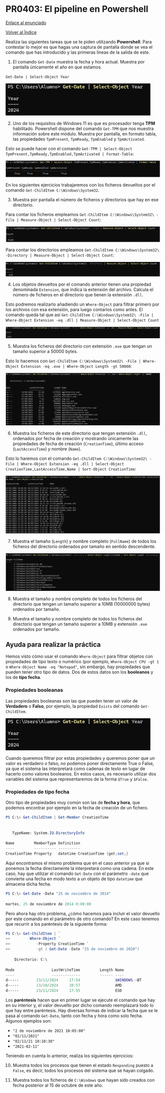 # PR0403: El pipeline en Powershell

[Enlace al enunciado](https://github.com/vgonzalez165/apuntes_aso/blob/main/ut04/practicas/pr0403_powershell_pipeline.md)

[Volver al Índice](../../index.md)

Realiza las siguientes tareas que se te piden utilizando **Powershell**. Para contestar lo mejor es que hagas una captura de pantalla donde se vea el comando que has introducido y las primeras líneas de la salida de este.

1. El comando `Get-Date` muestra la fecha y hora actual. Muestra por pantalla únicamente el año en que estamos.

`Get-Date | Select-Object Year`

![1.](image.png)


2. Uno de los requisitos de Windows 11 es que es procesador tenga **TPM** habilitado. Powershell dispone del comando `Get-TPM` que nos muestra información sobre este módulo. Muestra por pantalla, en formato tabla, las propiedades `TpmPresent`, `TpmReady`, `TpmEnabled` y `TpmActivated`.

Esto se puede hacer con el comando `Get-TPM | Select-Object TpmPresent,TpmReady,TpmEnabled,TpmActivated | Format-Table`:

![2.](image-1.png)

En los siguientes ejercicios trabajaremos con los ficheros devueltos por el comando `Get-ChildItem C:\Windows\System32`.

3. Muestra por pantalla el número de ficheros y directorios que hay en ese directorio.

Para contar los ficheros empleamos `Get-ChildItem C:\Windows\System32\ -File | Measure-Object | Select-Object Count`:

![3.Ficheros](image-2.png)

Para contar los directorios empleamos `Get-ChildItem C:\Windows\System32\ -Directory | Measure-Object | Select-Object Count`:

![3.1.Directorios](image-3.png)

4. Los objetos devueltos por el comando anterior tienen una propiedad denominada `Extension`, que indica la extensión del archivo. Calcula el número de ficheros en el directorio que tienen la extensión `.dll`.

Esto podremos realizarlo añadiendo un `Where-Object` para filtrar primero por los archivos con esa extensión, para luego contarlos como antes. El comando queda tal que así `Get-ChildItem C:\Windows\System32\ -File | Where-Object Extension -eq .dll | Measure-Object | Select-Object Count`

![4.](image-4.png)

5. Muestra los ficheros del directorio con extensión `.exe` que tengan un tamaño superior a 50000 bytes.

Esto lo hacemos con `Get-ChildItem C:\Windows\System32\ -File | Where-Object Extension -eq .exe | Where-Object Length -gt 50000`:

![5.Exes de más de 500000b](image-5.png)

6. Muestra los ficheros de este directorio que tengan extensión `.dll`, ordenados por fecha de creación y mostrando únicamente las propiedades de fecha de creación (`CreationTime`), último acceso (`LastAccessTime`) y nombre (`Name`).

Esto lo haremos con el comando `Get-ChildItem C:\Windows\System32\ -File | Where-Object Extension -eq .dll | Select-Object CreationTime,LastAccessTime,Name | Sort-Object CreationTime`:

![alt text](image-6.png)

7. Muestra el tamaño (`Length`) y nombre completo (`FullName`) de todos los ficheros del directorio ordenados por tamaño en sentido descendente.


![alt text](image-7.png)

8. Muestra el tamaño y nombre completo de todos los ficheros del directorio que tengan un tamaño superior a 10MB (10000000 bytes) ordenados por tamaño.




9. Muestra el tamaño y nombre completo de todos los ficheros del directorio que tengan un tamaño superior a 10MB y extensión `.exe` ordenados por tamaño.




## Ayuda para realizar la práctica

Hemos visto cómo usar el comando `Where-Object` para filtrar objetos con propiedades de tipo texto o numérico (por ejemplo, `Where-Object CPU -gt 1` o `Where-Object Name -eq "Notepad"`, sin embargo, hay propiedades que pueden tener otro tipo de datos. Dos de estos datos son los **booleanos** y los de **tipo fecha**.

### Propiedades booleanas

Las propiedades booleanas son las que pueden tener un valor de **Verdadero** o **Falso**, por ejemplo, la propiedad `Exists` del comando `Get-ChildItem`.

![alt text](image.png)
 
Cuando queremos filtrar por estas propiedades y queremos poner que un valor es verdadero o falso, no podemos poner directamente True o False, ya que el sistema las interpretará como cadenas de texto en lugar de hacerlo como valores booleanos. En estos casos, es necesario utilizar dos variables del sistema que representaremos de la forma `$True` y `$False`.

### Propiedades de tipo fecha

Otro tipo de propiedades muy común son las de **fecha y hora**, que podemos encontrar por ejemplo en la fecha de creación de un fichero.

```powershell
PS C:\> Get-ChildItem | Get-Member CreationTime


   TypeName: System.IO.DirectoryInfo

Name         MemberType Definition
----         ---------- ----------
CreationTime Property   datetime CreationTime {get;set;}
```

Aquí encontramos el mismo problema que en el caso anterior ya que si ponemos la fecha directamente la interpretará como una cadena. En este caso, hay que utilizar el comando `Get-Date` con el parámetro `-date` que convierte una fecha en modo texto a un objeto de tipo `datetime` que almacena dicha fecha.

```powershell
PS C:\> Get-Date -Date "25 de noviembre de 2014"

martes, 25 de noviembre de 2014 0:00:00
```

Pero ahora hay otro problema, ¿cómo hacemos para incluir el valor devuelto por este comando en el parámetro de otro comando? En este caso tenemos que recurrir a los paréntesis de la siguiente forma:

```powershell
PS C:\> Get-ChildItem | `
>>         Where-Object `
>>            -Property CreationTime `
>>            -gt ( Get-Date -Date "25 de noviembre de 2020")

    Directorio: C:\

Mode                 LastWriteTime         Length Name
----                 -------------         ------ ----
d-----        23/11/2024     17:54                $WINDOWS.~BT
d-----        13/10/2024     20:57                AMD
d-----        23/11/2024     17:55                ESD
```


Los **paréntesis** hacen que en primer lugar se ejecute el comando que hay en su interior y, el valor devuelto por dicho comando reemplazará todo lo que hay entre paréntesis.
Hay diversas formas de indicar la fecha que se le pasa al comando `Get-Date`, tanto con fecha y hora como solo fecha. Algunos ejemplos son:
- `"2 de noviembre de 2021 10:05:00"`
- `"02/11/2021"`
- `"02/11/21 10:10:30"`
- `"2021-02-11"`

Teniendo en cuenta lo anterior, realiza los siguientes ejercicios:

10. Muestra todos los procesos que tienen el estado `Responding` puesto a `False`, es decir, todos los procesos del sistema que se hayan colgado.




11. Muestra todos los ficheros de `C:\Windows` que hayan sido creados con fecha posterior al 15 de octubre de este año.


